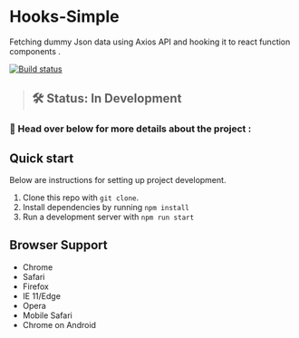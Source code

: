 # Hooks-Simple
Fetching dummy Json data using Axios API and hooking it to react function components .

[![Build status](https://api.travis-ci.org/Polymer/pwa-starter-kit.svg?branch=master)](https://travis-ci.org/Polymer/pwa-starter-kit)
> ## 🛠 Status: In Development

### 📖 Head over below for more details about the project :

## Quick start

Below are instructions for setting up project development.

1. Clone this repo with `git clone`.
1. Install dependencies by running `npm install `
1. Run a development server with `npm run start  `

## Browser Support

- Chrome
- Safari
- Firefox
- IE 11/Edge
- Opera
- Mobile Safari
- Chrome on Android
